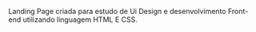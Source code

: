 Landing Page criada para estudo de Ui Design e desenvolvimento Front-end utilizando linguagem HTML E CSS.